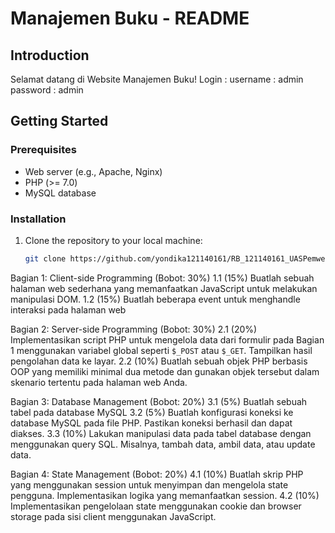 # Manajemen Buku - README

## Introduction

Selamat datang di Website Manajemen Buku!
Login : 
username : admin
password : admin

## Getting Started

### Prerequisites

- Web server (e.g., Apache, Nginx)
- PHP (>= 7.0)
- MySQL database

### Installation

1. Clone the repository to your local machine:

   ```bash
   git clone https://github.com/yondika121140161/RB_121140161_UASPemweb.git

Bagian 1: Client-side Programming (Bobot: 30%)
1.1 (15%) Buatlah sebuah halaman web sederhana yang memanfaatkan JavaScript untuk melakukan manipulasi DOM.
1.2 (15%) Buatlah beberapa event untuk menghandle interaksi pada halaman web

Bagian 2: Server-side Programming (Bobot: 30%)
2.1 (20%) Implementasikan script PHP untuk mengelola data dari formulir pada Bagian 1 menggunakan variabel global seperti `$_POST` atau `$_GET`. Tampilkan hasil pengolahan data ke layar.
2.2 (10%) Buatlah sebuah objek PHP berbasis OOP yang memiliki minimal dua metode dan gunakan objek tersebut dalam skenario tertentu pada halaman web Anda.

Bagian 3: Database Management (Bobot: 20%)
3.1 (5%) Buatlah sebuah tabel pada database MySQL
3.2 (5%) Buatlah konfigurasi koneksi ke database MySQL pada file PHP. Pastikan koneksi berhasil dan dapat diakses.
3.3 (10%) Lakukan manipulasi data pada tabel database dengan menggunakan query SQL. Misalnya, tambah data, ambil data, atau update data.

Bagian 4: State Management (Bobot: 20%)
4.1 (10%) Buatlah skrip PHP yang menggunakan session untuk menyimpan dan mengelola state pengguna. Implementasikan logika yang memanfaatkan session.
4.2 (10%) Implementasikan pengelolaan state menggunakan cookie dan browser storage pada sisi client menggunakan JavaScript.
